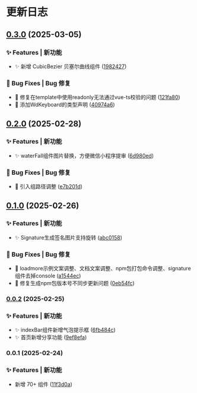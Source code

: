 # 更新日志 


## [0.3.0](https://github.com/zhangyao1990/elegant-wui-uni/compare/v0.2.0...v0.3.0) (2025-03-05)


### ✨ Features | 新功能

* ✨ 新增 CubicBezier 贝塞尔曲线组件 ([1982427](https://github.com/zhangyao1990/elegant-wui-uni/commit/1982427842280fce037a169e80eecdce8efa7d59))


### 🐛 Bug Fixes | Bug 修复

* 🐛 修复在template中使用readonly无法通过vue-ts校验的问题 ([121fa80](https://github.com/zhangyao1990/elegant-wui-uni/commit/121fa801bbc859db358136a465c87db42439353f))
* 🐛 添加WdKeyboard的类型声明 ([40974a6](https://github.com/zhangyao1990/elegant-wui-uni/commit/40974a65195f128b6b236c349c48fad311bcad3f))

## [0.2.0](https://github.com/zhangyao1990/elegant-wui-uni/compare/v0.1.0...v0.2.0) (2025-02-28)


### ✨ Features | 新功能

* ✨ waterFall组件图片替换，方便微信小程序提审 ([6d980ed](https://github.com/zhangyao1990/elegant-wui-uni/commit/6d980ed721bc0ce42da1bd8eb567d07b0554bc3b))


### 🐛 Bug Fixes | Bug 修复

* 🐛 引入组路径调整 ([e7b201d](https://github.com/zhangyao1990/elegant-wui-uni/commit/e7b201d3ac94646a2742d019dd8a3926d71e7059))

## [0.1.0](https://github.com/zhangyao1990/elegant-wui-uni/compare/v0.0.2...v0.1.0) (2025-02-26)


### ✨ Features | 新功能

* ✨ Signature生成签名图片支持旋转 ([abc0158](https://github.com/zhangyao1990/elegant-wui-uni/commit/abc0158119bfa3997870758bb5d69d87e9396787))


### 🐛 Bug Fixes | Bug 修复

* 🐛 loadmore示例文案调整、文档文案调整、npm包打包命令调整、signature组件去掉console ([a1544ec](https://github.com/zhangyao1990/elegant-wui-uni/commit/a1544eccdb5d096af892469021b245905c5516e0))
* 🐛 修复生成npm包版本号不同步更新问题 ([0eb54fc](https://github.com/zhangyao1990/elegant-wui-uni/commit/0eb54fc26012754574bf988c76d40bf5f69fea64))

### [0.0.2](https://github.com/zhangyao1990/elegant-wui-uni/compare/v0.0.1...v0.0.2) (2025-02-25)


### ✨ Features | 新功能

* ✨ indexBar组件新增气泡提示框 ([6fb484c](https://github.com/zhangyao1990/elegant-wui-uni/commit/6fb484cd8901b70196751f7c1ea9821b88bbe32e))
* ✨ 首页新增分享功能 ([9ef8efa](https://github.com/zhangyao1990/elegant-wui-uni/commit/9ef8efac44cb4050d7e2136086ef6e8f0a19246d))

### 0.0.1 (2025-02-24)


### ✨ Features | 新功能

* 新增 70+ 组件 ([11f3d0a](https://github.com/zhangyao1990/elegant-wui-uni/commit/11f3d0acd34da4e4ba0a513ec2be1f88cbfd8458))
